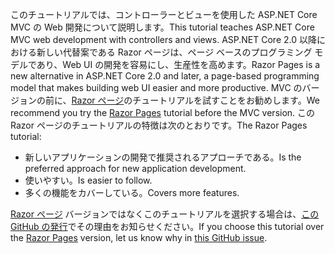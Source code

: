 <span data-ttu-id="d259e-101">このチュートリアルでは、コントローラーとビューを使用した ASP.NET Core MVC の Web 開発について説明します。</span><span class="sxs-lookup"><span data-stu-id="d259e-101">This tutorial teaches ASP.NET Core MVC web development with controllers and views.</span></span> <span data-ttu-id="d259e-102">ASP.NET Core 2.0 以降における新しい代替案である Razor ページは、ページ ベースのプログラミング モデルであり、Web UI の開発を容易にし、生産性を高めます。</span><span class="sxs-lookup"><span data-stu-id="d259e-102">Razor Pages is a new alternative in ASP.NET Core 2.0 and later, a page-based programming model that makes building web UI easier and more productive.</span></span> <span data-ttu-id="d259e-103">MVC のバージョンの前に、[Razor ページ](xref:tutorials/razor-pages/razor-pages-start)のチュートリアルを試すことをお勧めします。</span><span class="sxs-lookup"><span data-stu-id="d259e-103">We recommend you try the [Razor Pages](xref:tutorials/razor-pages/razor-pages-start) tutorial before the MVC version.</span></span> <span data-ttu-id="d259e-104">この Razor ページのチュートリアルの特徴は次のとおりです。</span><span class="sxs-lookup"><span data-stu-id="d259e-104">The Razor Pages tutorial:</span></span>

* <span data-ttu-id="d259e-105">新しいアプリケーションの開発で推奨されるアプローチである。</span><span class="sxs-lookup"><span data-stu-id="d259e-105">Is the preferred approach for new application development.</span></span>
* <span data-ttu-id="d259e-106">使いやすい。</span><span class="sxs-lookup"><span data-stu-id="d259e-106">Is easier to follow.</span></span>
* <span data-ttu-id="d259e-107">多くの機能をカバーしている。</span><span class="sxs-lookup"><span data-stu-id="d259e-107">Covers more features.</span></span>

<span data-ttu-id="d259e-108">[Razor ページ](xref:tutorials/razor-pages/razor-pages-start) バージョンではなくこのチュートリアルを選択する場合は、[この GitHub の発行](https://github.com/aspnet/Docs/issues/6146)でその理由をお知らせください。</span><span class="sxs-lookup"><span data-stu-id="d259e-108">If you choose this tutorial over the [Razor Pages](xref:tutorials/razor-pages/razor-pages-start) version, let us know why in [this GitHub issue](https://github.com/aspnet/Docs/issues/6146).</span></span>
